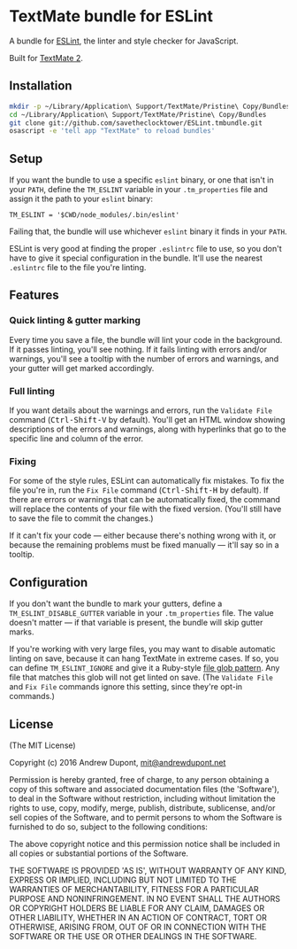 
# TextMate bundle for ESLint

A bundle for [ESLint][], the linter and style checker for JavaScript.

Built for [TextMate 2][textmate].

## Installation

```bash
mkdir -p ~/Library/Application\ Support/TextMate/Pristine\ Copy/Bundles
cd ~/Library/Application\ Support/TextMate/Pristine\ Copy/Bundles
git clone git://github.com/savetheclocktower/ESLint.tmbundle.git
osascript -e 'tell app "TextMate" to reload bundles'
```

## Setup

If you want the bundle to use a specific `eslint` binary, or one that isn't in your `PATH`, define the `TM_ESLINT` variable in your `.tm_properties` file and assign it the path to your `eslint` binary:

```
TM_ESLINT = '$CWD/node_modules/.bin/eslint'
```

Failing that, the bundle will use whichever `eslint` binary it finds in your `PATH`.

ESLint is very good at finding the proper `.eslintrc` file to use, so you don't have to give it special configuration in the bundle. It'll use the nearest `.eslintrc` file to the file you're linting.

## Features

### Quick linting & gutter marking

Every time you save a file, the bundle will lint your code in the background. If it passes linting, you'll see nothing. If it fails linting with errors and/or warnings, you'll see a tooltip with the number of errors and warnings, and your gutter will get marked accordingly.

### Full linting

If you want details about the warnings and errors, run the `Validate File` command (<kbd>Ctrl-Shift-V</kbd> by default). You'll get an HTML window showing descriptions of the errors and warnings, along with hyperlinks that go to the specific line and column of the error.

### Fixing

For some of the style rules, ESLint can automatically fix mistakes. To fix the file you're in, run the `Fix File` command (<kbd>Ctrl-Shift-H</kbd> by default). If there are errors or warnings that can be automatically fixed, the command will replace the contents of your file with the fixed version. (You'll still have to save the file to commit the changes.)

If it can't fix your code — either because there's nothing wrong with it, or because the remaining problems must be fixed manually — it'll say so in a tooltip.

## Configuration

If you don't want the bundle to mark your gutters, define a `TM_ESLINT_DISABLE_GUTTER` variable in your `.tm_properties` file. The value doesn't matter — if that variable is present, the bundle will skip gutter marks.

If you're working with very large files, you may want to disable automatic linting on save, because it can hang TextMate in extreme cases. If so, you can define `TM_ESLINT_IGNORE` and give it a Ruby-style [file glob pattern][shell glob syntax]. Any file that matches this glob will not get linted on save. (The `Validate File` and `Fix File` commands ignore this setting, since they're opt-in commands.)

## License

(The MIT License)

Copyright (c) 2016 Andrew Dupont,   mit@andrewdupont.net

Permission is hereby granted, free of charge, to any person obtaining
a copy of this software and associated documentation files (the
'Software'), to deal in the Software without restriction, including
without limitation the rights to use, copy, modify, merge, publish,
distribute, sublicense, and/or sell copies of the Software, and to
permit persons to whom the Software is furnished to do so, subject to
the following conditions:

The above copyright notice and this permission notice shall be
included in all copies or substantial portions of the Software.

THE SOFTWARE IS PROVIDED 'AS IS', WITHOUT WARRANTY OF ANY KIND,
EXPRESS OR IMPLIED, INCLUDING BUT NOT LIMITED TO THE WARRANTIES OF
MERCHANTABILITY, FITNESS FOR A PARTICULAR PURPOSE AND NONINFRINGEMENT.
IN NO EVENT SHALL THE AUTHORS OR COPYRIGHT HOLDERS BE LIABLE FOR ANY
CLAIM, DAMAGES OR OTHER LIABILITY, WHETHER IN AN ACTION OF CONTRACT,
TORT OR OTHERWISE, ARISING FROM, OUT OF OR IN CONNECTION WITH THE
SOFTWARE OR THE USE OR OTHER DEALINGS IN THE SOFTWARE.

[eslint]:            http://eslint.org
[textmate]:          https://github.com/textmate/textmate
[shell glob syntax]: http://ruby-doc.org/core-1.9.3/Dir.html#method-c-glob

